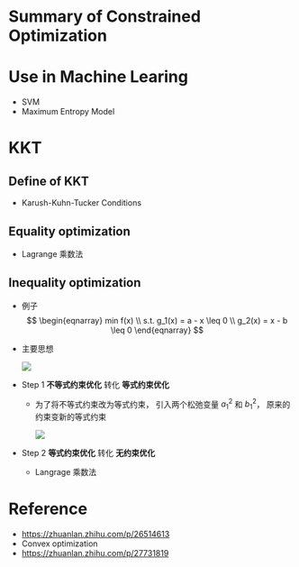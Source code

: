# Summary of Constrained Optimization

# Use in Machine Learing

+ SVM
+ Maximum Entropy Model



# KKT

## Define of KKT

+ Karush-Kuhn-Tucker Conditions

## Equality optimization

+ Lagrange 乘数法

## Inequality optimization

+ 例子
  $$
  \begin{eqnarray}
  min f(x) \\
  s.t. g_1(x) = a - x \leq 0 \\
  		 g_2(x) = x - b \leq 0
  \end{eqnarray}
  $$
  

+ 主要思想

  ![](http://ww3.sinaimg.cn/large/006tNc79ly1g37pxdoa1dj30k00a8wet.jpg)

+ Step 1 **不等式约束优化** 转化 **等式约束优化**

  + 为了将不等式约束改为等式约束， 引入两个松弛变量 $a_1^2$ 和 $b_1^2$， 原来的约束变新的等式约束

    ![](https://pic4.zhimg.com/80/v2-dcf3439670719b2ac1d8878bef7d80cf_hd.jpg)

+ Step 2 **等式约束优化** 转化 **无约束优化**
  + Langrage 乘数法

# Reference

+ https://zhuanlan.zhihu.com/p/26514613
+ Convex optimization
+ https://zhuanlan.zhihu.com/p/27731819

